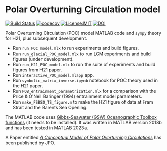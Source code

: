 Polar Overturning Circulation model
==============================
[![Build Status](https://travis-ci.com/ThomasHaine/polar_overturning_circulation_model.svg?branch=master)](https://travis-ci.com/ThomasHaine/polar_overturning_circulation_model)
[![codecov](https://codecov.io/gh/ThomasHaine/polar_overturning_circulation_model/branch/master/graph/badge.svg)](https://codecov.io/gh/ThomasHaine/polar_overturning_circulation_model)
[![License:MIT](https://img.shields.io/badge/License-MIT-lightgray.svg?style=flt-square)](https://opensource.org/licenses/MIT)
[![DOI](https://zenodo.org/badge/257373994.svg)](https://zenodo.org/badge/latestdoi/257373994)


Polar Overturning Circulation (POC) model MATLAB code and `sympy` theory for H21, plus subsequent development. 

  * Run `run_POC_model.mlx` to run experiments and build figures.
  * Run `run_glacial_POC_model.mlx` to run LGM experiments and build figures (under development).
  * Run `run_H21_POC_model.mlx` to run the suite of experiments and build figures from H21 paper.
  * Run `interactive_POC_model.mlapp` app.
  * Run `symbolic_matrix_inverse.ipynb` notebook for POC theory used in the H21 paper.
  * Run `POB_entrainment_parametrization.mlx` for a comparison with the Price & O'Neil Baringer (1994) entrainment model parameters.
  * Run `make_FSBSO_TS_figure.m` to make the H21 figure of data at Fram Strait and the Barents Sea Opening.
  
 The MATLAB code uses [Gibbs-Seawater (GSW) Oceanographic Toolbox functions](http://www.teos-10.org/software.htm#1) (it needs to be installed). It was written in MATLAB version 2018b and has been tested in MATLAB 2023a.
 
A Paper entitled [*A Conceptual Model of Polar Overturning Circulations*](https://journals.ametsoc.org/view/journals/phoc/51/3/JPO-D-20-0139.1.xml) has been published by JPO.
